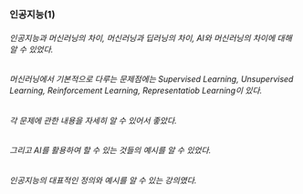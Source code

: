 ### 인공지능(1)

###### 인공지능과 머신러닝의 차이, 머신러닝과 딥러닝의 차이, AI와 머신러닝의 차이에 대해 알 수 있었다. 
###### 머신러닝에서 기본적으로 다루는 문제점에는 Supervised Learning, Unsupervised Learning, Reinforcement Learning, Representatiob Learning이 있다.
###### 각 문제에 관한 내용을 자세히 알 수 있어서 좋았다.
###### 그리고 AI를 활용하여 할 수 있는 것들의 예시를 알 수 있었다.
###### 인공지능의 대표적인 정의와 예시를 알 수 있는 강의였다.
